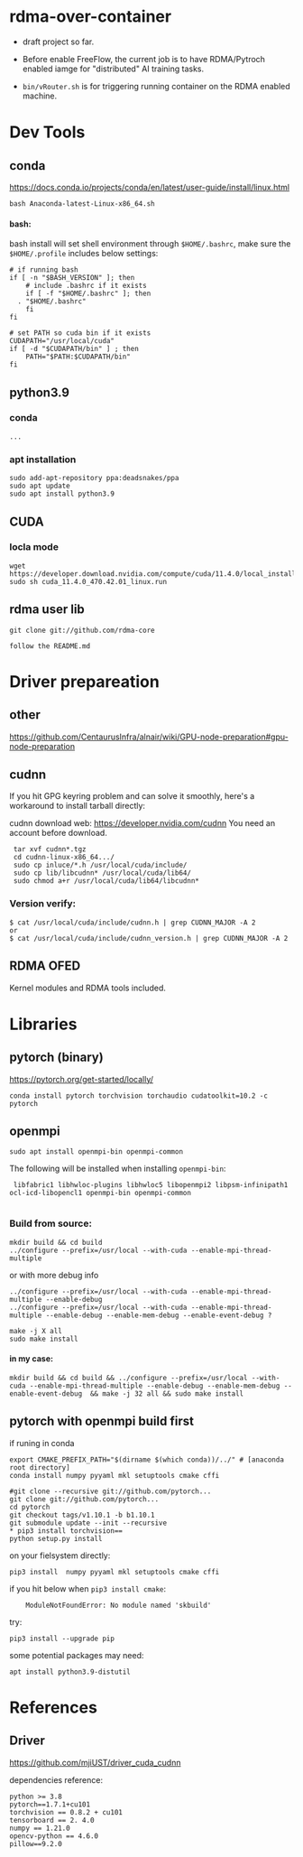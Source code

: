 # rdma-over-container

* draft project so far.
* Before enable FreeFlow, the current job is to have RDMA/Pytroch enabled iamge for "distributed" AI training tasks.

* `bin/vRouter.sh` is for triggering running container on the RDMA enabled machine.

# Dev Tools
## conda
https://docs.conda.io/projects/conda/en/latest/user-guide/install/linux.html
```
bash Anaconda-latest-Linux-x86_64.sh
```

#### bash:
bash install will set shell environment through `$HOME/.bashrc`, make sure the `$HOME/.profile` includes below settings:
```
# if running bash
if [ -n "$BASH_VERSION" ]; then
    # include .bashrc if it exists
    if [ -f "$HOME/.bashrc" ]; then
  . "$HOME/.bashrc"
    fi  
fi

# set PATH so cuda bin if it exists
CUDAPATH="/usr/local/cuda"
if [ -d "$CUDAPATH/bin" ] ; then
    PATH="$PATH:$CUDAPATH/bin"
fi
```

## python3.9 
### conda

```
...
```
### apt installation
```
sudo add-apt-repository ppa:deadsnakes/ppa 
sudo apt update 
sudo apt install python3.9 
```

## CUDA
### locla mode
```
wget https://developer.download.nvidia.com/compute/cuda/11.4.0/local_installers/cuda_11.4.0_470.42.01_linux.run
sudo sh cuda_11.4.0_470.42.01_linux.run
```
## rdma user lib
```
git clone git://github.com/rdma-core

follow the README.md
```


# Driver prepareation
## other
https://github.com/CentaurusInfra/alnair/wiki/GPU-node-preparation#gpu-node-preparation

## cudnn
If you hit GPG keyring problem and can solve it smoothly, here's a workaround to install tarball directly:

cudnn download web: https://developer.nvidia.com/cudnn You need an account before download.
```
 tar xvf cudnn*.tgz
 cd cudnn-linux-x86_64.../
 sudo cp inluce/*.h /usr/local/cuda/include/
 sudo cp lib/libcudnn* /usr/local/cuda/lib64/
 sudo chmod a+r /usr/local/cuda/lib64/libcudnn*
```
### Version verify:
```
$ cat /usr/local/cuda/include/cudnn.h | grep CUDNN_MAJOR -A 2
or 
$ cat /usr/local/cuda/include/cudnn_version.h | grep CUDNN_MAJOR -A 2

```

## RDMA OFED  
Kernel modules and RDMA tools included. 


# Libraries
## pytorch (binary)
https://pytorch.org/get-started/locally/
```
conda install pytorch torchvision torchaudio cudatoolkit=10.2 -c pytorch
```

## openmpi
```
sudo apt install openmpi-bin openmpi-common
```
The following will be installed when installing `openmpi-bin`:
```
 libfabric1 libhwloc-plugins libhwloc5 libopenmpi2 libpsm-infinipath1 ocl-icd-libopencl1 openmpi-bin openmpi-common
 
```
### Build from source:
```
mkdir build && cd build
../configure --prefix=/usr/local --with-cuda --enable-mpi-thread-multiple
```
or with more debug info
```
../configure --prefix=/usr/local --with-cuda --enable-mpi-thread-multiple --enable-debug 
../configure --prefix=/usr/local --with-cuda --enable-mpi-thread-multiple --enable-debug --enable-mem-debug --enable-event-debug ?
```
```
make -j X all
sudo make install
```
#### in my case:
```
mkdir build && cd build && ../configure --prefix=/usr/local --with-cuda --enable-mpi-thread-multiple --enable-debug --enable-mem-debug --enable-event-debug  && make -j 32 all && sudo make install 
```
## pytorch with openmpi build first
if runing in conda
```
export CMAKE_PREFIX_PATH="$(dirname $(which conda))/../" # [anaconda root directory]
conda install numpy pyyaml mkl setuptools cmake cffi

#git clone --recursive git://github.com/pytorch...
git clone git://github.com/pytorch...
cd pytorch
git checkout tags/v1.10.1 -b b1.10.1
git submodule update --init --recursive
* pip3 install torchvision==
python setup.py install 
```
on your fielsystem directly:
```
pip3 install  numpy pyyaml mkl setuptools cmake cffi

```
if you hit below when `pip3 install cmake`:
```
    ModuleNotFoundError: No module named 'skbuild'
```
try:
```
pip3 install --upgrade pip
```
some potential packages may need:
```
apt install python3.9-distutil
```
# References
## Driver
https://github.com/mjiUST/driver_cuda_cudnn

dependencies reference:
```
python >= 3.8 
pytorch==1.7.1+cu101
torchvision == 0.8.2 + cu101
tensorboard == 2. 4.0
numpy == 1.21.0
opencv-python == 4.6.0
pillow==9.2.0
```
